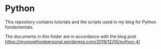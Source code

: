 # Python
This repository contains tutorials and the scripts used in my blog for Python fundamentals.

The documents in this folder are in accordance with the blog post https://mysnowfrostpersonal.wordpress.com/2019/12/05/python-4/
